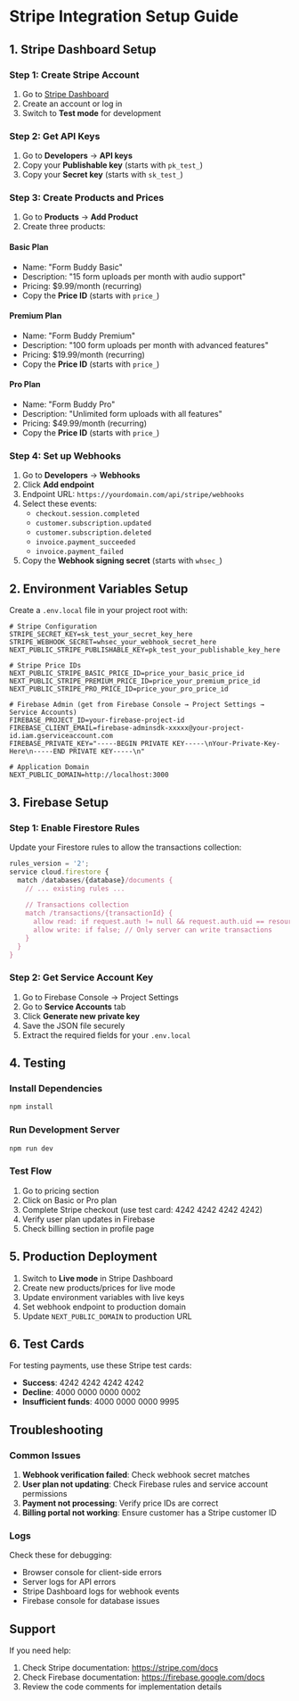 # Stripe Integration Setup Guide

## 1. Stripe Dashboard Setup

### Step 1: Create Stripe Account
1. Go to [Stripe Dashboard](https://dashboard.stripe.com)
2. Create an account or log in
3. Switch to **Test mode** for development

### Step 2: Get API Keys
1. Go to **Developers** → **API keys**
2. Copy your **Publishable key** (starts with `pk_test_`)
3. Copy your **Secret key** (starts with `sk_test_`)

### Step 3: Create Products and Prices
1. Go to **Products** → **Add Product**
2. Create three products:

#### Basic Plan
- Name: "Form Buddy Basic"
- Description: "15 form uploads per month with audio support"
- Pricing: $9.99/month (recurring)
- Copy the **Price ID** (starts with `price_`)

#### Premium Plan  
- Name: "Form Buddy Premium"
- Description: "100 form uploads per month with advanced features"
- Pricing: $19.99/month (recurring)
- Copy the **Price ID** (starts with `price_`)

#### Pro Plan
- Name: "Form Buddy Pro" 
- Description: "Unlimited form uploads with all features"
- Pricing: $49.99/month (recurring)
- Copy the **Price ID** (starts with `price_`)

### Step 4: Set up Webhooks
1. Go to **Developers** → **Webhooks**
2. Click **Add endpoint**
3. Endpoint URL: `https://yourdomain.com/api/stripe/webhooks`
4. Select these events:
   - `checkout.session.completed`
   - `customer.subscription.updated`
   - `customer.subscription.deleted`
   - `invoice.payment_succeeded`
   - `invoice.payment_failed`
5. Copy the **Webhook signing secret** (starts with `whsec_`)

## 2. Environment Variables Setup

Create a `.env.local` file in your project root with:

```env
# Stripe Configuration
STRIPE_SECRET_KEY=sk_test_your_secret_key_here
STRIPE_WEBHOOK_SECRET=whsec_your_webhook_secret_here
NEXT_PUBLIC_STRIPE_PUBLISHABLE_KEY=pk_test_your_publishable_key_here

# Stripe Price IDs
NEXT_PUBLIC_STRIPE_BASIC_PRICE_ID=price_your_basic_price_id
NEXT_PUBLIC_STRIPE_PREMIUM_PRICE_ID=price_your_premium_price_id  
NEXT_PUBLIC_STRIPE_PRO_PRICE_ID=price_your_pro_price_id

# Firebase Admin (get from Firebase Console → Project Settings → Service Accounts)
FIREBASE_PROJECT_ID=your-firebase-project-id
FIREBASE_CLIENT_EMAIL=firebase-adminsdk-xxxxx@your-project-id.iam.gserviceaccount.com
FIREBASE_PRIVATE_KEY="-----BEGIN PRIVATE KEY-----\nYour-Private-Key-Here\n-----END PRIVATE KEY-----\n"

# Application Domain
NEXT_PUBLIC_DOMAIN=http://localhost:3000
```

## 3. Firebase Setup

### Step 1: Enable Firestore Rules
Update your Firestore rules to allow the transactions collection:

```javascript
rules_version = '2';
service cloud.firestore {
  match /databases/{database}/documents {
    // ... existing rules ...
    
    // Transactions collection
    match /transactions/{transactionId} {
      allow read: if request.auth != null && request.auth.uid == resource.data.userId;
      allow write: if false; // Only server can write transactions
    }
  }
}
```

### Step 2: Get Service Account Key
1. Go to Firebase Console → Project Settings
2. Go to **Service Accounts** tab
3. Click **Generate new private key**
4. Save the JSON file securely
5. Extract the required fields for your `.env.local`

## 4. Testing

### Install Dependencies
```bash
npm install
```

### Run Development Server
```bash
npm run dev
```

### Test Flow
1. Go to pricing section
2. Click on Basic or Pro plan
3. Complete Stripe checkout (use test card: 4242 4242 4242 4242)
4. Verify user plan updates in Firebase
5. Check billing section in profile page

## 5. Production Deployment

1. Switch to **Live mode** in Stripe Dashboard
2. Create new products/prices for live mode
3. Update environment variables with live keys
4. Set webhook endpoint to production domain
5. Update `NEXT_PUBLIC_DOMAIN` to production URL

## 6. Test Cards

For testing payments, use these Stripe test cards:
- **Success**: 4242 4242 4242 4242
- **Decline**: 4000 0000 0000 0002
- **Insufficient funds**: 4000 0000 0000 9995

## Troubleshooting

### Common Issues
1. **Webhook verification failed**: Check webhook secret matches
2. **User plan not updating**: Check Firebase rules and service account permissions
3. **Payment not processing**: Verify price IDs are correct
4. **Billing portal not working**: Ensure customer has a Stripe customer ID

### Logs
Check these for debugging:
- Browser console for client-side errors
- Server logs for API errors
- Stripe Dashboard logs for webhook events
- Firebase console for database issues

## Support

If you need help:
1. Check Stripe documentation: https://stripe.com/docs
2. Check Firebase documentation: https://firebase.google.com/docs
3. Review the code comments for implementation details